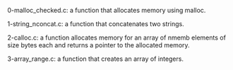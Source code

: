 0-malloc_checked.c: a function that allocates memory using malloc.

1-string_nconcat.c: a function that concatenates two strings.

2-calloc.c: a function allocates memory for an array of nmemb elements of size bytes each and returns a pointer to the allocated memory.

3-array_range.c: a function that creates an array of integers.
